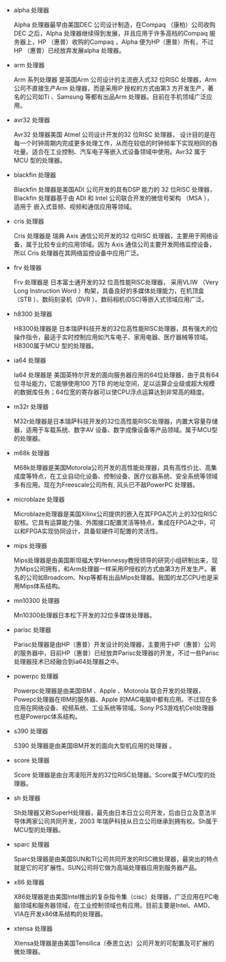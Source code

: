 * alpha 处理器
    
    Alpha 处理器最早由美国DEC 公司设计制造，在Compaq （康柏）公司收购DEC 之后，Alpha 处理器继续得到发展，并且应用于许多高档的Compaq 服务器上，HP （惠普）收购的Compaq ，Alpha 便为HP（惠普）所有，不过HP （惠普）已经放弃发展alpha 处理器。

* arm 处理器
    
    Arm 系列处理器 是英国Arm 公司设计的主流嵌入式32 位RISC 处理器，Arm 公司不直接生产Arm 处理器，而是采用IP 授权的方式由第3 方开发生产，著名的公司如Ti 、Samsung 等都有出品Arm 处理器。目前在手机领域广泛应用。

* avr32 处理器
    
    Avr32 处理器美国 Atmel 公司设计开发的32 位RISC 处理器， 设计目的是在每一个时钟周期内完成更多处理工作，从而在较低的时钟频率下实现相同的吞吐量。适合在工业控制、汽车电子等嵌入式设备领域中使用。Avr32 属于MCU 型的处理器。

* blackfin 处理器

    Blackfin 处理器是美国ADI 公司开发的具有DSP 能力的 32 位RISC 处理器， Blackfin 处理器基于由 ADI 和 Intel 公司联合开发的微信号架构 （MSA ）， 适用于 嵌入式音频、视频和通信应用等领域。

* cris 处理器
    
    Cris 处理器是 瑞典 Axis 通信公司开发的32 位RISC 处理器，主要用于网络设备，属于比较专业的应用领域。因为 Axis 通信公司主要开发网络监控设备，所以 Cris 处理器在其网络监控设备中应用广泛。

* frv 处理器
    
    Frv 处理器是 日本富士通开发的32 位高性能RISC处理器， 采用VLIW （Very Long Instruction Word ）构架，具备良好的多媒体处理能力，在机顶盒（STB ）、数码刻录机（DVR ）、数码相机(DSC)等嵌入式领域应用广泛。

* h8300 处理器
    
    H8300处理器是 日本瑞萨科技开发的32位高性能RISC处理器，具有强大的位操作指令，最适于实时控制应用如汽车电子、家用电器、医疗器械等领域。H8300属于MCU 型的处理器。

* ia64 处理器
    
    Ia64 处理器是 美国英特尔开发的面向服务器应用的64位处理器，由于具有64位寻址能力，它能够使用100 万TB 的地址空间，足以运算企业级或超大规模的数据库任务；64位宽的寄存器可以使CPU浮点运算达到非常高的精度。

* m32r 处理器

    M32r处理器是日本瑞萨科技开发的32位高性能RISC处理器，内置大容量存储器，适用于车载系统、数字AV 设备、数字成像设备等产品领域。属于MCU型的处理器。

* m68k 处理器

    M68k处理器是美国Motorola公司开发的高性能处理器，具有高性价比、高集成度等特点，在工业自动化设备、控制设备、医疗仪器系统、安全系统等领域多有应用。现在为Freescale公司所有, 风头已不敌PowerPC 处理器。

* microblaze 处理器

    Microblaze处理器是美国Xilinx公司提供的嵌入在其FPGA芯片上的32位RISC软核。它具有运算能力强、外围接口配置灵活等特点，集成在FPGA之中，可以和FPGA实现协同设计，具备软硬件可配置的灵活性。

* mips 处理器
    
    Mips处理器是由美国斯坦福大学Hennessy教授领导的研究小组研制出来，现为Mips公司拥有，和Arm处理器一样采用IP授权的方式由第3方开发生产。著名的公司如Broadcom、Nxp等都有出品Mips处理器。我国的龙芯CPU也是采用Mips体系结构。

* mn10300 处理器
    
    Mn10300处理器日本松下开发的32位多媒体处理器。

* parisc 处理器
    
    Parisc处理器是由HP（惠普）开发设计的处理器，主要用于HP（惠普）公司的服务器中，目前HP（惠普）已经放弃Parisc处理器的开发，不过一些Parisc处理器技术已经融合到ia64处理器之中。

* powerpc 处理器

    Powerpc处理器是由美国IBM 、Apple 、Motorola 联合开发的处理器，Powepc处理器在IBM的服务器、Apple 的MAC电脑中都有应用。不过现在多应用在网络设备、视频系统、工业系统等领域。Sony PS3游戏机Cell处理器也是Powerpc体系结构。

* s390 处理器

    S390 处理器是由美国IBM开发的面向大型机应用的处理器 。

* score 处理器
    
    Score 处理器是由台湾凌阳开发的32位RISC处理器。Score属于MCU型的处理器。

* sh 处理器
    
    Sh处理器又称SuperH处理器，最先由日本日立公司开发，后由日立及意法半导体两家公司共同开发，2003 年瑞萨科技从日立公司继承到拥有权。Sh属于MCU型的处理器。

* sparc 处理器

    Sparc处理器是由美国SUN和TI公司共同开发的RISC微处理器，最突出的特点就是它的可扩展性。SUN公司将它做为高端处理器应用到服务器产品。

* x86 处理器
    
    X86处理器是由美国Intel推出的复杂指令集（cisc）处理器，广泛应用在PC电脑领域和服务器领域，在工业控制领域也有应用。目前主要是Intel、AMD、VIA在开发x86体系结构的处理器。

* xtensa 处理器

    Xtensa处理器是由美国Tensilica（泰思立达）公司开发的可配置及可扩展的微处理器。